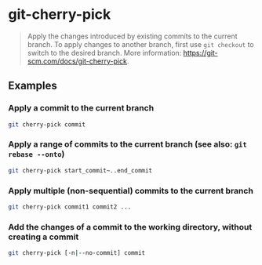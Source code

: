 # git-cherry-pick

> Apply the changes introduced by existing commits to the current branch. To apply changes to another branch, first use `git checkout` to switch to the desired branch. More information: <https://git-scm.com/docs/git-cherry-pick>.

## Examples

### Apply a commit to the current branch

```bash
git cherry-pick commit
```

### Apply a range of commits to the current branch (see also: `git rebase --onto`)

```bash
git cherry-pick start_commit~..end_commit
```

### Apply multiple (non-sequential) commits to the current branch

```bash
git cherry-pick commit1 commit2 ...
```

### Add the changes of a commit to the working directory, without creating a commit

```bash
git cherry-pick [-n|--no-commit] commit
```
